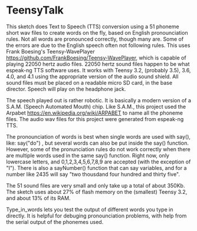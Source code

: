 # TeensyTalk
This sketch does Text to Speech (TTS) conversion using a 51 phoneme short wav files to create words on the fly, based on English pronounciation rules. Not all words are pronounced correctly, though many are. Some of the errors are due to the English speech often not following rules. This uses Frank Boesing's Teensy-WavePlayer https://github.com/FrankBoesing/Teensy-WavePlayer, which is capable of playing 22050 hertz audio files. 22050 hertz sound files happen to be what espeak-ng TTS software uses. It works with Teensy 3.2, (probably 3.5), 3.6, 4.0, and 4.1 using the appropriate version of the audio sound shield. All sound files must be placed on a readable micro SD card, in the base director. Speech will play on the headphone jack. 

The speech played out is rather robotic. It is basically a modern version of a S.A.M. (Speech Automated Mouth) chip. Like S.A.M., this project used the Arpabet https://en.wikipedia.org/wiki/ARPABET to name all the phoneme files. The audio wav files for this project were generated from espeak-ng TTS. 

The pronounciation of words is best when single words are used with say(), like:
say("do") , but several words can also be put inside the say() function. However, some of the pronunciation rules do not work correctly when there are multiple words used in the same say() function. Right now, only lowercase letters, and 0,1,2,3,4,5,6,7,8,9 are accepted (with the exception of "I"). There is also a sayNumber() function that can say variables, and for a number like 2435 will say "two thousdand four hundred and thirty five".

The 51 sound files are very small and only take up a total of about 350Kb. The sketch uses about 27% of flash memory on the (smallest) Teensy 3.2, and about 13% of its RAM.  

Type_in_words lets you test the output of different words you type in directly. It is helpful for debuging pronounciation problems, with help from the serial output of the phonemes used.
